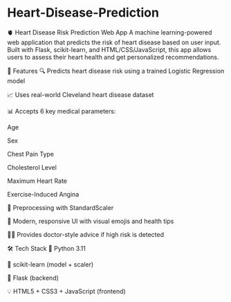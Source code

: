 # Heart-Disease-Prediction


🫀 Heart Disease Risk Prediction Web App
A machine learning-powered web application that predicts the risk of heart disease based on user input. Built with Flask, scikit-learn, and HTML/CSS/JavaScript, this app allows users to assess their heart health and get personalized recommendations.


🚀 Features
🔍 Predicts heart disease risk using a trained Logistic Regression model

📈 Uses real-world Cleveland heart disease dataset

📊 Accepts 6 key medical parameters:

Age

Sex

Chest Pain Type

Cholesterol Level

Maximum Heart Rate

Exercise-Induced Angina

🧠 Preprocessing with StandardScaler

🎨 Modern, responsive UI with visual emojis and health tips

👨‍⚕️ Provides doctor-style advice if high risk is detected

🛠️ Tech Stack
🐍 Python 3.11

🔬 scikit-learn (model + scaler)

🧪 Flask (backend)

💡 HTML5 + CSS3 + JavaScript (frontend)
